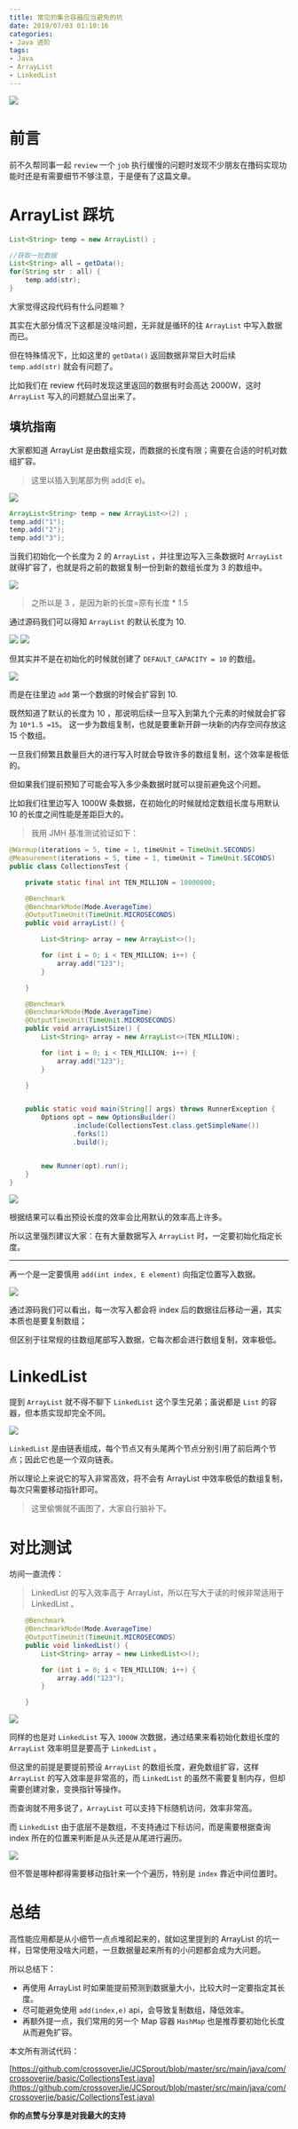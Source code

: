 ```yaml
---
title: 常见的集合容器应当避免的坑
date: 2019/07/03 01:10:16 
categories: 
- Java 进阶
tags: 
- Java
- ArrayList
- LinkedList
---
```


![](http://ww2.sinaimg.cn/large/006tNc79ly1g4luywwxfhj318d0u010f.jpg)

# 前言

前不久帮同事一起 `review` 一个 `job` 执行缓慢的问题时发现不少朋友在撸码实现功能时还是有需要细节不够注意，于是便有了这篇文章。

# ArrayList 踩坑

```java
List<String> temp = new ArrayList() ;

//获取一批数据
List<String> all = getData();
for(String str : all) {
	temp.add(str);
}
```

大家觉得这段代码有什么问题嘛？

其实在大部分情况下这都是没啥问题，无非就是循环的往 `ArrayList` 中写入数据而已。

但在特殊情况下，比如这里的 `getData()` 返回数据非常巨大时后续 `temp.add(str)` 就会有问题了。


比如我们在 review 代码时发现这里返回的数据有时会高达 2000W，这时 `ArrayList` 写入的问题就凸显出来了。

## 填坑指南

大家都知道 ArrayList 是由数组实现，而数据的长度有限；需要在合适的时机对数组扩容。

> 这里以插入到尾部为例 add(E e)。

![](http://ww1.sinaimg.cn/large/006tNc79ly1g4n1md0105j30fr03sweh.jpg)

```java
ArrayList<String> temp = new ArrayList<>(2) ;
temp.add("1");
temp.add("2");
temp.add("3");
```

当我们初始化一个长度为 2 的 `ArrayList` ，并往里边写入三条数据时 `ArrayList` 就得扩容了，也就是将之前的数据复制一份到新的数组长度为 3 的数组中。

![](http://ww3.sinaimg.cn/large/006tNc79ly1g4n1rmxet5j30tl05875e.jpg)

> 之所以是 3 ，是因为新的长度=原有长度 * 1.5

通过源码我们可以得知 `ArrayList` 的默认长度为 10.

![](http://ww2.sinaimg.cn/large/006tNc79ly1g4n26uo6jqj30tm0893zs.jpg)
![](http://ww4.sinaimg.cn/large/006tNc79ly1g4n27v4f88j30tq03g74m.jpg)

但其实并不是在初始化的时候就创建了 `DEFAULT_CAPACITY = 10` 的数组。

![](http://ww2.sinaimg.cn/large/006tNc79ly1g4n29ij73lj30tt07vq47.jpg)

而是在往里边 `add` 第一个数据的时候会扩容到 10.


既然知道了默认的长度为 10 ，那说明后续一旦写入到第九个元素的时候就会扩容为 `10*1.5 =15`。
这一步为数组复制，也就是要重新开辟一块新的内存空间存放这 15 个数组。

一旦我们频繁且数量巨大的进行写入时就会导致许多的数组复制，这个效率是极低的。

但如果我们提前预知了可能会写入多少条数据时就可以提前避免这个问题。

比如我们往里边写入 1000W 条数据，在初始化的时候就给定数组长度与用默认 10 的长度之间性能是差距巨大的。

> 我用 JMH 基准测试验证如下：


```java
@Warmup(iterations = 5, time = 1, timeUnit = TimeUnit.SECONDS)
@Measurement(iterations = 5, time = 1, timeUnit = TimeUnit.SECONDS)
public class CollectionsTest {

    private static final int TEN_MILLION = 10000000;

    @Benchmark
    @BenchmarkMode(Mode.AverageTime)
    @OutputTimeUnit(TimeUnit.MICROSECONDS)
    public void arrayList() {

        List<String> array = new ArrayList<>();

        for (int i = 0; i < TEN_MILLION; i++) {
            array.add("123");
        }

    }

    @Benchmark
    @BenchmarkMode(Mode.AverageTime)
    @OutputTimeUnit(TimeUnit.MICROSECONDS)
    public void arrayListSize() {
        List<String> array = new ArrayList<>(TEN_MILLION);

        for (int i = 0; i < TEN_MILLION; i++) {
            array.add("123");
        }

    }


    public static void main(String[] args) throws RunnerException {
        Options opt = new OptionsBuilder()
                .include(CollectionsTest.class.getSimpleName())
                .forks(1)
                .build();


        new Runner(opt).run();
    }
}
```

![](http://ww3.sinaimg.cn/large/006tNc79ly1g4n2gdny2cj30hu02oglq.jpg)

根据结果可以看出预设长度的效率会比用默认的效率高上许多。

所以这里强烈建议大家：在有大量数据写入 `ArrayList` 时，一定要初始化指定长度。

----

再一个是一定要慎用 `add(int index, E element)` 向指定位置写入数据。

![](http://ww3.sinaimg.cn/large/006tNc79ly1g4n2znxs6sj30tm04s0ti.jpg)

通过源码我们可以看出，每一次写入都会将 index 后的数据往后移动一遍，其实本质也是要复制数组；

但区别于往常规的往数组尾部写入数据，它每次都会进行数组复制，效率极低。

# LinkedList

提到 `ArrayList` 就不得不聊下 `LinkedList` 这个孪生兄弟；虽说都是 `List` 的容器，但本质实现却完全不同。

![](http://ww3.sinaimg.cn/large/006tNc79ly1g4n2wr0s15j30t4094gms.jpg)

`LinkedList` 是由链表组成，每个节点又有头尾两个节点分别引用了前后两个节点；因此它也是一个双向链表。

所以理论上来说它的写入非常高效，将不会有 ArrayList 中效率极低的数组复制，每次只需要移动指针即可。

> 这里偷懒就不画图了，大家自行脑补下。


# 对比测试

坊间一直流传：

> LinkedList 的写入效率高于 ArrayList，所以在写大于读的时候非常适用于 LinkedList 。

```java
    @Benchmark
    @BenchmarkMode(Mode.AverageTime)
    @OutputTimeUnit(TimeUnit.MICROSECONDS)
    public void linkedList() {
        List<String> array = new LinkedList<>();

        for (int i = 0; i < TEN_MILLION; i++) {
            array.add("123");
        }

    }
```

![](http://ww3.sinaimg.cn/large/006tNc79ly1g4n3ts4zadj30fi01k0sr.jpg)

同样的也是对 `LinkedList` 写入 `1000W` 次数据，通过结果来看初始化数组长度的 `ArrayList` 效率明显是要高于 `LinkedList` 。

但这里的前提是要提前预设 `ArrayList` 的数组长度，避免数组扩容，这样 `ArrayList` 的写入效率是非常高的，而 `LinkedList` 的虽然不需要复制内存，但却需要创建对象，变换指针等操作。


而查询就不用多说了，`ArrayList` 可以支持下标随机访问，效率非常高。

而 `LinkedList` 由于底层不是数组，不支持通过下标访问，而是需要根据查询 index 所在的位置来判断是从头还是从尾进行遍历。

![](http://ww2.sinaimg.cn/large/006tNc79ly1g4n42lwix1j30sx08i3zn.jpg)

但不管是哪种都得需要移动指针来一个个遍历，特别是 `index` 靠近中间位置时。


# 总结

高性能应用都是从小细节一点点堆砌起来的，就如这里提到的 ArrayList 的坑一样，日常使用没啥大问题，一旦数据量起来所有的小问题都会成为大问题。

所以总结下：

- 再使用 ArrayList 时如果能提前预测到数据量大小，比较大时一定要指定其长度。
- 尽可能避免使用 `add(index,e)` api，会导致复制数组，降低效率。
- 再额外提一点，我们常用的另一个 Map 容器 `HashMap` 也是推荐要初始化长度从而避免扩容。

本文所有测试代码：

[https://github.com/crossoverJie/JCSprout/blob/master/src/main/java/com/crossoverjie/basic/CollectionsTest.java](https://github.com/crossoverJie/JCSprout/blob/master/src/main/java/com/crossoverjie/basic/CollectionsTest.java)

**你的点赞与分享是对我最大的支持**
